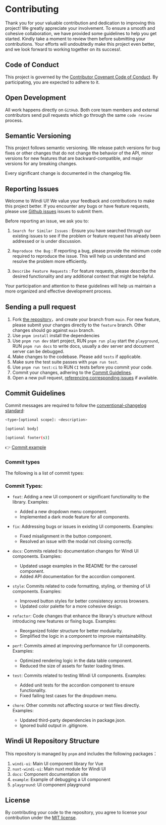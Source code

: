 # Contributing

Thank you for your valuable contribution and dedication to improving this project! We greatly appreciate your involvement. To ensure a smooth and cohesive collaboration, we have provided some guidelines to help you get started. Kindly take a moment to review them before submitting your contributions. Your efforts will undoubtedly make this project even better, and we look forward to working together on its success!.

## Code of Conduct

This project is governed by the [Contributor Covenant Code of Conduct](./CODE_OF_CONDUCT.md). By participating, you are expected to adhere to it.

## Open Development

All work happens directly on `GitHub`. Both core team members and external contributors send pull requests which go through the same `code review` process.

## Semantic Versioning

This project follows semantic versioning. We release patch versions for bug fixes or other changes that do not change the behavior of the API, minor versions for new features that are backward-compatible, and major versions for any breaking changes.

Every significant change is documented in the changelog file.

## Reporting Issues

Welcome to Windi UI! We value your feedback and contributions to make this project better. If you encounter any bugs or have feature requests, please use [Github issues](https://github.com/windi-ui/windi-ui/issues) issues to submit them.

Before reporting an issue, we ask you to:

1. `Search for Similar Issues` : Ensure you have searched through our existing issues to see if the problem or feature request has already been addressed or is under discussion.

2. `Reproduce the Bug` : If reporting a bug, please provide the minimum code required to reproduce the issue. This will help us understand and resolve the problem more efficiently.

3. `Describe Feature Requests` : For feature requests, please describe the desired functionality and any additional context that might be helpful.

Your participation and attention to these guidelines will help us maintain a more organized and effective development process.

## Sending a pull request

1. Fork [the repository](https://github.com/windi-ui/windi-ui)，and create your branch from `main`. For new feature, please submit your changes directly to the `feature` branch. Other changes should go against `main` branch.
2. Use `pnpm install` install the dependencies
3. Use `pnpm run dev` start project, RUN `pnpm run play` start the `playground`, RUN `pnpm run docs` to write docs, usually a dev server and document server can be debugged.
4. Make changes to the codebase. Please add `tests` if applicable.
5. Make sure the test suite passes with `pnpm run test`.
6. Use `pnpm run test:ci` to RUN `CI` tests before you commit your code.
8. Commit your changes, adhering to the [Commit Guidelines](#commit-guidelines).
9. Open a new pull request, [referencing corresponding issues](https://docs.github.com/en/issues/tracking-your-work-with-issues/linking-a-pull-request-to-an-issue#linking-a-pull-request-to-an-issue-using-a-keyword) if available.

## Commit Guidelines

Commit messages are required to follow the [conventional-changelog standard](https://www.conventionalcommits.org/en/v1.0.0/):

```bash
<type>[optional scope]: <description>

[optional body]

[optional footer(s)]
```

👉 [Commit example](https://github.com/unocss/unocss/releases/tag/v0.39.0)

### Commit types

The following is a list of commit types:

### Commit Types:

- `feat`: Adding a new UI component or significant functionality to the library. Examples:
  - Added a new dropdown menu component.
  - Implemented a dark mode feature for all components.

- `fix`: Addressing bugs or issues in existing UI components. Examples:
  - Fixed misalignment in the button component.
  - Resolved an issue with the modal not closing correctly.

- `docs`: Commits related to documentation changes for Windi UI components. Examples:
  - Updated usage examples in the README for the carousel component.
  - Added API documentation for the accordion component.

- `style`: Commits related to code formatting, styling, or theming of UI components. Examples:
  - Improved button styles for better consistency across browsers.
  - Updated color palette for a more cohesive design.

- `refactor`: Code changes that enhance the library's structure without introducing new features or fixing bugs. Examples:
  - Reorganized folder structure for better modularity.
  - Simplified the logic in a component to improve maintainability.

- `perf`: Commits aimed at improving performance for UI components. Examples:
  - Optimized rendering logic in the data table component.
  - Reduced the size of assets for faster loading times.

- `test`: Commits related to testing Windi UI components. Examples:
  - Added unit tests for the accordion component to ensure functionality.
  - Fixed failing test cases for the dropdown menu.

- `chore`: Other commits not affecting source or test files directly. Examples:
  - Updated third-party dependencies in package.json.
  - Ignored build output in .gitignore.


## Windi UI Repository Structure

This repository is managed by `pnpm` and includes the following packages：

1. `windi-ui`: Main UI component library for Vue
2. `nuxt-windi-ui`: Main nuxt module for Windi UI
3. `docs`: Component documentation site
4. `example`: Example of debugging a UI component
5. `playground`: UI component playground

## License

By contributing your code to the repository, you agree to license your contribution under the [MIT license](./LICENSE).